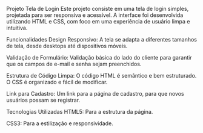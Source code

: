 Projeto Tela de Login
Este projeto consiste em uma tela de login simples, projetada para ser responsiva e acessível. A interface foi desenvolvida utilizando HTML e CSS, com foco em uma experiência de usuário limpa e intuitiva.

Funcionalidades
Design Responsivo: A tela se adapta a diferentes tamanhos de tela, desde desktops até dispositivos móveis.

Validação de Formulário: Validação básica do lado do cliente para garantir que os campos de e-mail e senha sejam preenchidos.

Estrutura de Código Limpa: O código HTML é semântico e bem estruturado. O CSS é organizado e fácil de modificar.

Link para Cadastro: Um link para a página de cadastro, para que novos usuários possam se registrar.

Tecnologias Utilizadas
HTML5: Para a estrutura da página.

CSS3: Para a estilização e responsividade.
